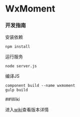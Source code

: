 # WxMoment

### 开发指南


安装依赖

```
npm install
```

运行服务 

```
node server.js
```

编译JS

```
component build --name wxmoment
gulp build
```


##Wiki

进入[wiki](https://github.com/wxc-team/WxMoment/wiki)查看版本详情

